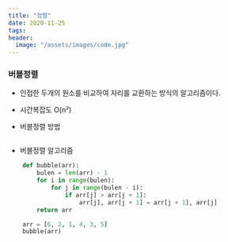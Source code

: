 ```yaml
---
title: "정렬"
date: 2020-11-25
tags:
header:
  image: "/assets/images/code.jpg"
---
```


### 버블정렬

* 인접한 두개의 원소를 비교하여 자리를 교환하는 방식의 알고리즘이다.

* 시간복잡도 O(n²)

* 버블정렬 방법

<img src="{{ site.url }}{{ site.baseurl }}/assets/images/bubble.png" alt="">

* 버블정렬 알고리즘

```python
    def bubble(arr):
        bulen = len(arr) - 1
        for i in range(bulen):
            for j in range(bulen - i):
                if arr[j] > arr[j + 1]:
                    arr[j], arr[j + 1] = arr[j + 1], arr[j]
        return arr

    arr = [6, 2, 1, 4, 3, 5]
    bubble(arr)
```